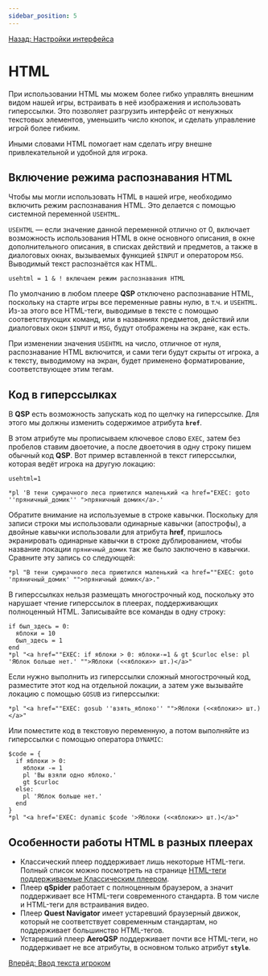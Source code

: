 ```yaml
---
sidebar_position: 5
---
```

[Назад: Настройки интерфейса](..\interface.md)

# HTML

При использовании HTML мы можем более гибко управлять внешним видом нашей игры, встраивать в неё изображения и использовать гиперссылки. Это позволяет разгрузить интерфейс от ненужных текстовых элементов, уменьшить число кнопок, и сделать управление игрой более гибким.

Иными словами HTML помогает нам сделать игру внешне привлекательной и удобной для игрока.

## Включение режима распознавания HTML

Чтобы мы могли использовать HTML в нашей игре, необходимо включить режим раcпознавания HTML. Это делается с помощью системной переменной `USEHTML`.

`USEHTML` — если значение данной переменной отлично от 0, включает возможность использования HTML в окне основного описания, в окне дополнительного описания, в списках действий и предметов, а также в диалоговых окнах, вызываемых функцией `$INPUT` и оператором `MSG`. Выводимый текст распознаётся как HTML.

``` qsp
usehtml = 1 & ! включаем режим распознавания HTML
```

По умолчанию в любом плеере **QSP** отключено распознавание HTML, поскольку на старте игры все переменные равны нулю, в т.ч. и `USEHTML`. Из-за этого все HTML-теги, выводимые в тексте с помощью соответствующих команд, или в названиях предметов, действий или диалоговых окон `$INPUT` и `MSG`, будут отображены на экране, как есть.

При изменении значения `USEHTML` на число, отличное от нуля, распознавание HTML включится, и сами теги будут скрыты от игрока, а к тексту, выводимому на экран, будет применено форматирование, соответствующее этим тегам.

## Код в гиперссылках

В **QSP** есть возможность запускать код по щелчку на гиперссылке. Для этого мы должны изменить содержимое атрибута **`href`**.

В этом атрибуте мы прописываем ключевое слово `EXEC`, затем без пробелов ставим двоеточие, а после двоеточия в одну строку пишем обычный код **QSP**. Вот пример вставленной в текст гиперссылки, которая ведёт игрока на другую локацию:

``` qsp
usehtml=1

*pl 'В тени сумрачного леса приютился маленький <a href="EXEC: goto ''пряничный_домик'' ">пряничный домик</a>.'
```

Обратите внимание на используемые в строке кавычки. Поскольку для записи строки мы использовали одинарные кавычки (апострофы), а двойные кавычки использовали для атрибута **href**, пришлось экранировать одинарные кавычки в строке дублированием, чтобы название локации `пряничный_домик` так же было заключено в кавычки. Сравните эту запись со следующей:

``` qsp
*pl "В тени сумрачного леса приютился маленький <a href=""EXEC: goto 'пряничный_домик' "">пряничный домик</a>."
```

В гиперссылках нельзя размещать многострочный код, поскольку это нарушает чтение гиперссылок в плеерах, поддерживающих полноценный HTML. Записывайте все команды в одну строку:

``` qsp
if был_здесь = 0:
  яблоки = 10
  был_здесь = 1
end
*pl "<a href=""EXEC: if яблоки > 0: яблоки-=1 & gt $curloc else: pl 'Яблок больше нет.' "">Яблоки (<<яблоки>> шт.)</a>"
```

Если нужно выполнить из гиперссылки сложный многострочный код, разместите этот код на отдельной локации, а затем уже вызывайте локацию с помощью `GOSUB` из гиперссылки:

``` qsp
*pl "<a href=""EXEC: gosub ''взять_яблоко'' "">Яблоки (<<яблоки>> шт.)</a>"
```

Или поместите код в текстовую переменную, а потом выполняйте из гиперссылки с помощью оператора `DYNAMIC`:

``` qsp
$code = {
  if яблоки > 0:
    яблоки -= 1
    pl 'Вы взяли одно яблоко.'
    gt $curloc
  else:
    pl 'Яблок больше нет.' 
  end
}
*pl "<a href='EXEC: dynamic $code '>Яблоки (<<яблоки>> шт.)</a>"
```

## Особенности работы HTML в разных плеерах

* Классический плеер поддерживает лишь некоторые HTML-теги. Полный список можно посмотреть на странице [HTML-теги поддерживаемые Классическим плеером](..\..\hide\html_classic.md).
* Плеер **qSpider** работает с полноценным браузером, а значит поддерживает все HTML-теги современного стандарта. В том числе и HTML-теги для встраивания видео.
* Плеер **Quest Navigator** имеет устаревший браузерный движок, который не соответствует современным стандартам, но поддерживает большинство HTML-тегов.
* Устаревший плеер **AeroQSP** поддерживает почти все HTML-теги, но поддерживает не все атрибуты, в основном только атрибут **`style`**.

[Вперёд: Ввод текста игроком](..\..\advanced\inputs.md)
